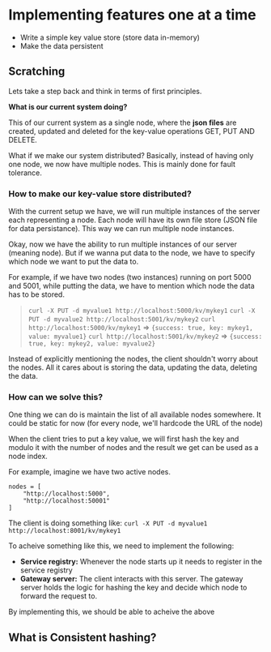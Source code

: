 # Implementing features one at a time

* Write a simple key value store (store data in-memory)
* Make the data persistent

## Scratching
Lets take a step back and think in terms of first principles.

**What is our current system doing?**

This of our current system as a single node, where the **json files** are created, updated and deleted for the key-value operations GET, PUT AND DELETE.

What if we make our system distributed? Basically, instead of having only one node, we now have multiple nodes. This is mainly done for fault tolerance.

### How to make our key-value store distributed?
With the current setup we have, we will run multiple instances of the server each representing a node. Each node will have its own file store (JSON file for data persistance). This way we can run multiple node instances.

Okay, now we have the ability to run multiple instances of our server (meaning node). But if we wanna put data to the node, we have to specify which node we want to put the data to.

For example, if we have two nodes (two instances) running on port 5000 and 5001, while putting the data, we have to mention which node the data has to be stored.
> `curl -X PUT -d myvalue1 http://localhost:5000/kv/mykey1`
> `curl -X PUT -d myvalue2 http://localhost:5001/kv/mykey2`
> `curl http://localhost:5000/kv/mykey1` => `{success: true, key: mykey1, value: myvalue1}`
> `curl http://localhost:5001/kv/mykey2` => `{success: true, key: mykey2, value: myvalue2}`

Instead of explicitly mentioning the nodes, the client shouldn't worry about the nodes. All it cares about is storing the data, updating the data, deleting the data.

### How can we solve this?
One thing we can do is maintain the list of all available nodes somewhere. It could be static for now (for every node, we'll hardcode the URL of the node)

When the client tries to put a key value, we will first hash the key and modulo it with the number of nodes and the result we get can be used as a node index.

For example, imagine we have two active nodes.
```
nodes = [
    "http://localhost:5000",
    "http://localhost:50001"
]
```

The client is doing something like: `curl -X PUT -d myvalue1 http://localhost:8001/kv/mykey1`

To acheive something like this, we need to implement the following:
* **Service registry:** Whenever the node starts up it needs to register in the service registry
* **Gateway server:** The client interacts with this server. The gateway server holds the logic for hashing the key and decide which node to forward the request to.

By implementing this, we should be able to acheive the above

## What is Consistent hashing?
